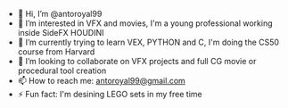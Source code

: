 - 👋 Hi, I’m @antoroyal99
- 👀 I’m interested in VFX and movies, I'm a young professional working inside SideFX HOUDINI
- 🌱 I’m currently trying to learn VEX, PYTHON and C, I'm doing the CS50 course from Harvard  
- 💞️ I’m looking to collaborate on VFX projects and full CG movie or procedural tool creation
- 📫 How to reach me: antoroyal99@gmail.com
- ⚡ Fun fact: I'm desining LEGO sets in my free time 

<!---
antoroyal99/antoroyal99 is a ✨ special ✨ repository because its `README.md` (this file) appears on your GitHub profile.
You can click the Preview link to take a look at your changes.
--->
